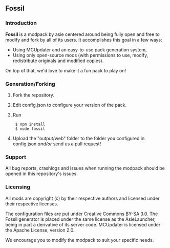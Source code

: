 ## Fossil

### Introduction

**Fossil** is a modpack by asie centered around being fully open and free to modify and fork by all of its users. It accomplishes this goal in a few ways:

* Using MCUpdater and an easy-to-use pack generation system,
* Using only open-source mods (with permissions to use, modify, redistribute originals and modified copies).

On top of that, we'd love to make it a fun pack to play on!

### Generation/Forking

1. Fork the repository.
2. Edit config.json to configure your version of the pack.
2. Run

        $ npm install
        $ node fossil
    
4. Upload the "output/web" folder to the folder you configured in config.json *and/or* send us a pull request!

### Support

All bug reports, crashlogs and issues when running the modpack should be opened in this repository's issues.

### Licensing

All mods are copyright (c) by their respective authors and licensed under their respective licenses.

The configuration files are put under Creative Commons BY-SA 3.0. The Fossil generator is placed under the same license as the AsieLauncher, being in part a derivative of its server code. MCUpdater is licensed under the Apache License, version 2.0.

We encourage you to modify the modpack to suit your specific needs.

